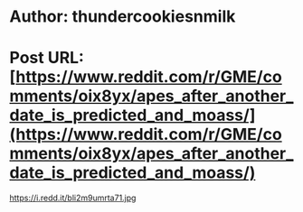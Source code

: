# Author: thundercookiesnmilk
# Post URL: [https://www.reddit.com/r/GME/comments/oix8yx/apes_after_another_date_is_predicted_and_moass/](https://www.reddit.com/r/GME/comments/oix8yx/apes_after_another_date_is_predicted_and_moass/)


https://i.redd.it/bli2m9umrta71.jpg